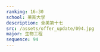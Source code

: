 ```yaml
---
ranking: 16-30
school: 莱斯大学
description: 全美第十七
src: /assets/offer_update/094.jpg
major: 生物工程
sequence: 94
---
```

